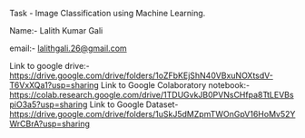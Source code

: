 Task - Image Classification using Machine Learning.

Name:- Lalith Kumar Gali

email:- lalithgali.26@gmail.com

Link to google drive:- https://drive.google.com/drive/folders/1oZFbKEjShN40VBxuNOXtsdV-T6VxXQa1?usp=sharing
Link to Google Colaboratory notebook:- https://colab.research.google.com/drive/1TDUGvkJB0PVNsCHfpa8TtLEVBspiO3a5?usp=sharing
Link to Google Dataset-https://drive.google.com/drive/folders/1uSkJ5dMZpmTWOnGpV16HoMv52YWrCBrA?usp=sharing
